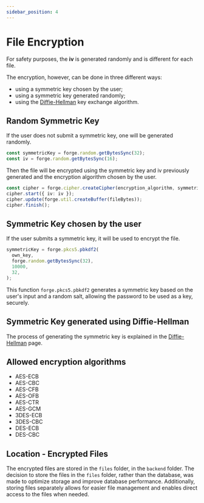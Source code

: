 ```yaml
---
sidebar_position: 4
---
```


# File Encryption

For safety purposes, the **iv** is generated randomly and is different for each file.

The encryption, however, can be done in three different ways:

- using a symmetric key chosen by the user;
- using a symmetric key generated randomly;
- using the [Diffie-Hellman](../extras/diffie-hell) key exchange algorithm.

## Random Symmetric Key

If the user does not submit a symmetric key, one will be generated randomly.

```typescript title="Generating symmetric key and iv"
const symmetricKey = forge.random.getBytesSync(32);
const iv = forge.random.getBytesSync(16);
```

Then the file will be encrypted using the symmetric key and iv previously generated and the encryption algorithm chosen by the user.

```typescript title="File encryption"
const cipher = forge.cipher.createCipher(encryption_algorithm, symmetricKey);
cipher.start({ iv: iv });
cipher.update(forge.util.createBuffer(fileBytes));
cipher.finish();
```

## Symmetric Key chosen by the user

If the user submits a symmetric key, it will be used to encrypt the file.

```typescript title="Creating symmetric key based on user input"
symmetricKey = forge.pkcs5.pbkdf2(
  own_key,
  forge.random.getBytesSync(32),
  10000,
  32,
);
```

This function `forge.pkcs5.pbkdf2` generates a symmetric key based on the user's input and a random salt,
allowing the password to be used as a key, securely.

## Symmetric Key generated using Diffie-Hellman

The process of generating the symmetric key is explained in the [Diffie-Hellman](../extras/diffie-hell) page.

## Allowed encryption algorithms

- AES-ECB
- AES-CBC
- AES-CFB
- AES-OFB
- AES-CTR
- AES-GCM
- 3DES-ECB
- 3DES-CBC
- DES-ECB
- DES-CBC

## Location - Encrypted Files

The encrypted files are stored in the `files` folder, in the `backend` folder.
The decision to store the files in the `files` folder, rather than the database, was made to optimize storage and improve database performance. Additionally, storing files separately allows for easier file management and enables direct access to the files when needed.
